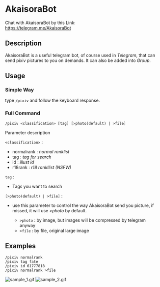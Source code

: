 # AkaisoraBot
Chat with AkaisoraBot by this Link:\
https://telegram.me/AkaisoraBot

## Description
AkaisoraBot is a useful telegram bot, of course used in *Telegram*, that can send pixiv pictures to you on demands. It can also be added into *Group*.

## Usage
### Simple Way
type `/pixiv` and follow the keyboard response.

### Full Command
`/pixiv <classification> [tag] [>photo(default) | >file]`

Parameter description

`<classification>` :

* normalrank : *normal ranklist*
* tag : *tag for search*
* id : *illust id*
* r18rank : *r18 rankllist (NSFW)*

`tag` :

* Tags you want to search

`[>photo(default) | >file]` :

* use this parameter to control the way AkaisoraBot send you picture, if missed, it will use *>photo* by default.

    * `>photo` : by image, but images will be compressed by telegram anyway
    * `>file` : by file, original large image

## Examples
```
/pixiv normalrank
/pixiv tag fate
/pixiv id 61777818
/pixiv normalrank >file
```
![sample_1.gif](https://s2.ax1x.com/2019/04/22/EAKBxP.gif)
![sample_2.gif](https://s2.ax1x.com/2019/04/22/EAKXGR.gif)